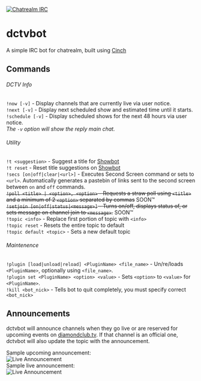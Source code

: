 [![Chatrealm IRC][irc-chatrealm-badge]][irc-chatrealm-link]
# dctvbot
A simple IRC bot for chatrealm, built using [Cinch](https://github.com/cinchrb/cinch)

## Commands
###### DCTV Info
`!now [-v]` - Display channels that are currently live via user notice.  
`!next [-v]` - Display next scheduled show and estimated time until it starts.  
`!schedule [-v]` - Display scheduled shows for the next 48 hours via user notice.  
_The `-v` option will show the reply main chat._

###### Utility
`!t <suggestion>` - Suggest a title for [Showbot](http://showbot.tv)  
`!t reset` - Reset title suggestions on [Showbot](http://showbot.tv)  
`!secs [on|off|clear|<url>]` - Executes Second Screen command or sets to `<url>`. Automatically generates a pastebin of links sent to the second screen between `on` and `off` commands.  
~~`!poll <title> | <option>, <option>` - Requests a straw poll using `<title>` and a minimum of 2 `<option>` separated by commas~~ SOON&trade;  
~~`!setjoin [on|off|status|<message>]` - Turns on/off, displays status of, or sets message on channel join to `<message>`.~~ SOON&trade;  
`!topic <info>` - Replace first portion of topic with `<info>`  
`!topic reset` - Resets the entire topic to default  
`!topic default <topic>` - Sets a new default topic

###### Maintenence
`!plugin [load|unload|reload] <PluginName> <file_name>` - Un/re/loads `<PluginName>`, optionally using `<file_name>`.  
`!plugin set <PluginName> <option> <value>` - Sets `<option>` to `<value>` for `<PluginName>`.  
`!kill <bot_nick>` - Tells bot to quit completely, you must specify correct `<bot_nick>`  

## Announcements
dctvbot will announce channels when they go live or are reserved for upcoming events on [diamondclub.tv](https://diamondclub.tv). If that channel is an official one, dctvbot will also update the topic with the announcement.  

Sample upcoming announcement:  
![Live Announcement](https://dl.dropboxusercontent.com/u/18589646/dctvbot_announce_soon.png)  
Sample live announcement:  
![Live Announcement](https://dl.dropboxusercontent.com/u/18589646/dctvbot_announce_live.png)  

[irc-chatrealm-link]: http://irc.chatrealm.net
[irc-chatrealm-badge]: https://img.shields.io/badge/irc-chatrealm-blue.svg
